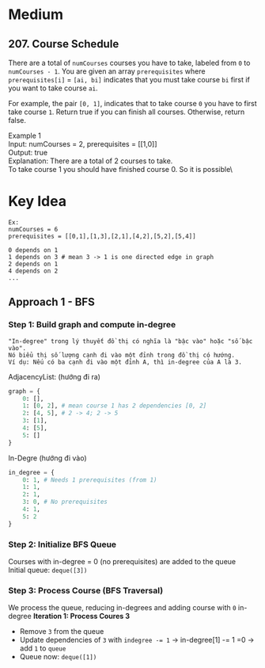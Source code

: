# Medium
## 207. Course Schedule
There are a total of `numCourses` courses you have to take, labeled from `0` to `numCourses - 1`. You are given an array `prerequisites` where `prerequisites[i]` = `[ai, bi]` indicates that you must take course `bi` first if you want to take course `ai`.

For example, the pair `[0, 1]`, indicates that to take course `0` you have to first take course `1`.
Return true if you can finish all courses. Otherwise, return false.


Example 1\
Input: numCourses = 2, prerequisites = [[1,0]]\
Output: true\
Explanation: There are a total of 2 courses to take.\
To take course 1 you should have finished course 0. So it is possible\

# Key Idea
```
Ex: 
numCourses = 6
prerequisites = [[0,1],[1,3],[2,1],[4,2],[5,2],[5,4]]

0 depends on 1
1 depends on 3 # mean 3 -> 1 is one directed edge in graph
2 depends on 1
4 depends on 2
...
```

## Approach 1 - BFS
### Step 1: Build graph and compute in-degree
```
"In-degree" trong lý thuyết đồ thị có nghĩa là "bậc vào" hoặc "số bậc vào".
Nó biểu thị số lượng cạnh đi vào một đỉnh trong đồ thị có hướng.
Ví dụ: Nếu có ba cạnh đi vào một đỉnh A, thì in-degree của A là 3.
```
AdjacencyList: (hướng đi ra)
```python
graph = {
    0: [],
    1: [0, 2], # mean course 1 has 2 dependencies [0, 2]
    2: [4, 5], # 2 -> 4; 2 -> 5
    3: [1],     
    4: [5],
    5: []
}
```

In-Degre (hướng đi vào)
```python
in_degree = {
    0: 1, # Needs 1 prerequisites (from 1)
    1: 1,
    2: 1,
    3: 0, # No prerequisites
    4: 1,
    5: 2
}
```
### Step 2: Initialize BFS Queue
Courses with in-degree = 0 (no prerequisites) are added to the queue\
Initial queue: `deque([3])`

### Step 3: Process Course (BFS Traversal)
We process the queue, reducing in-degrees and adding course with `0` in-degree
**Iteration 1: Process Coures 3**
- Remove `3` from the queue
- Update dependencies of `3` with `indegree -= 1` -> in-degree[1] -= 1 =0 -> add `1` to `queue`
- Queue now: `deque([1])`

